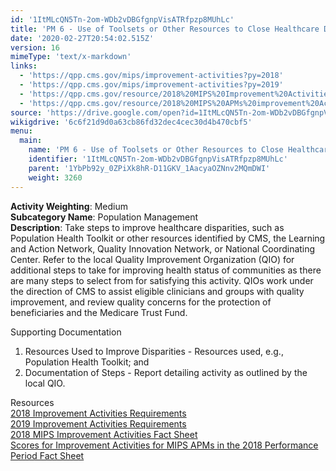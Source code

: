 ```yaml
---
id: '1ItMLcQN5Tn-2om-WDb2vDBGfgnpVisATRfpzp8MUhLc'
title: 'PM 6 - Use of Toolsets or Other Resources to Close Healthcare Disparities Across Communities'
date: '2020-02-27T20:54:02.515Z'
version: 16
mimeType: 'text/x-markdown'
links:
  - 'https://qpp.cms.gov/mips/improvement-activities?py=2018'
  - 'https://qpp.cms.gov/mips/improvement-activities?py=2019'
  - 'https://qpp.cms.gov/resource/2018%20MIPS%20Improvement%20Activities%20Fact%20Sheet'
  - 'https://qpp.cms.gov/resource/2018%20MIPS%20APMs%20improvement%20Activities%20scores%20fact%20sheet'
source: 'https://drive.google.com/open?id=1ItMLcQN5Tn-2om-WDb2vDBGfgnpVisATRfpzp8MUhLc'
wikigdrive: '6c6f21d9d0a63cb86fd32dec4cec30d4b470cbf5'
menu:
  main:
    name: 'PM 6 - Use of Toolsets or Other Resources to Close Healthcare Disparities Across Communities'
    identifier: '1ItMLcQN5Tn-2om-WDb2vDBGfgnpVisATRfpzp8MUhLc'
    parent: '1YbPb92y_0ZPiXk8hR-D11GKV_1AacyaOZNnv2MQmDWI'
    weight: 3260
---
```





**Activity Weighting**: Medium  
**Subcategory Name**: Population Management  
**Description**: Take steps to improve healthcare disparities, such as Population Health Toolkit or other resources identified by CMS, the Learning and Action Network, Quality Innovation Network, or National Coordinating Center. Refer to the local Quality Improvement Organization (QIO) for additional steps to take for improving health status of communities as there are many steps to select from for satisfying this activity. QIOs work under the direction of CMS to assist eligible clinicians and groups with quality improvement, and review quality concerns for the protection of beneficiaries and the Medicare Trust Fund.




Supporting Documentation
1. Resources Used to Improve Disparities - Resources used, e.g., Population Health Toolkit; and 
2. Documentation of Steps - Report detailing activity as outlined by the local QIO.




Resources  
[2018 Improvement Activities Requirements](https://qpp.cms.gov/mips/improvement-activities?py=2018)  
[2019 Improvement Activities Requirements](https://qpp.cms.gov/mips/improvement-activities?py=2019)  
[2018 MIPS Improvement Activities Fact Sheet](https://qpp.cms.gov/resource/2018%20MIPS%20Improvement%20Activities%20Fact%20Sheet)  
[Scores for Improvement Activities for MIPS APMs in the 2018 Performance Period Fact Sheet](https://qpp.cms.gov/resource/2018%20MIPS%20APMs%20improvement%20Activities%20scores%20fact%20sheet)
